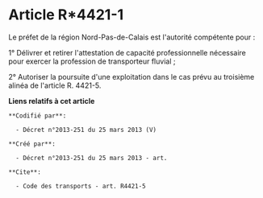 # Article R*4421-1

Le préfet de la région Nord-Pas-de-Calais est l'autorité compétente pour : 

1° Délivrer et retirer l'attestation de capacité professionnelle nécessaire pour exercer la profession de transporteur
fluvial ; 

2° Autoriser la poursuite d'une exploitation dans le cas prévu au troisième alinéa de l'article R. 4421-5.

**Liens relatifs à cet article**

	**Codifié par**:

	  - Décret n°2013-251 du 25 mars 2013 (V)

	**Créé par**:

	  - Décret n°2013-251 du 25 mars 2013 - art.

	**Cite**:

	  - Code des transports - art. R4421-5

